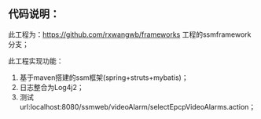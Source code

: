 ## 代码说明：

此工程为：https://github.com/rxwangwb/frameworks 工程的ssmframework分支；

此工程实现功能：

1. 基于maven搭建的ssm框架(spring+struts+mybatis)；
2. 日志整合为Log4j2；
3. 测试url:localhost:8080/ssmweb/videoAlarm/selectEpcpVideoAlarms.action；
